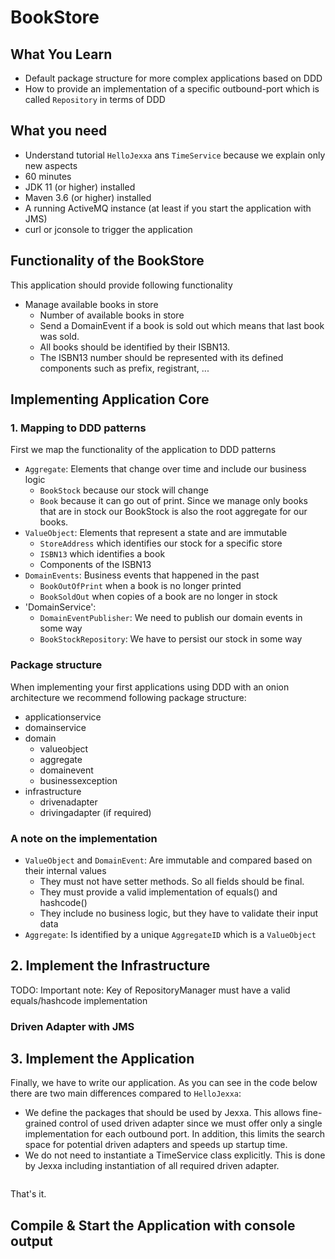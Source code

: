 # BookStore 

## What You Learn

*   Default package structure for more complex applications based on DDD   
*   How to provide an implementation of a specific outbound-port which is called `Repository` in terms of DDD 

## What you need

*   Understand tutorial `HelloJexxa` ans `TimeService` because we explain only new aspects 
*   60 minutes
*   JDK 11 (or higher) installed 
*   Maven 3.6 (or higher) installed
*   A running ActiveMQ instance (at least if you start the application with JMS)
*   curl or jconsole to trigger the application  

## Functionality of the BookStore
This application should provide following functionality

*   Manage available books in store
    *   Number of available books in store  
    *   Send a DomainEvent if a book is sold out which means that last book was sold.
    *   All books should be identified by their ISBN13.
    *   The ISBN13 number should be represented with its defined components such as prefix, registrant, ... 

## Implementing Application Core 

### 1. Mapping to DDD patterns  
First we map the functionality of the application to DDD patterns   

*   `Aggregate`: Elements that change over time and include our business logic 
    *   `BookStock` because our stock will change        
    *   `Book` because it can go out of print. Since we manage only books that are in stock our BookStock is also the root aggregate for our books.  
*   `ValueObject`: Elements that represent a state and are immutable
    *   `StoreAddress` which identifies our stock for a specific store 
    *   `ISBN13` which identifies a book
    *   Components of the ISBN13      
*   `DomainEvents`: Business events that happened in the past 
    *   `BookOutOfPrint` when a book is no longer printed
    *   `BookSoldOut` when copies of a book are no longer in stock
*   'DomainService': 
    *   `DomainEventPublisher`: We need to publish our domain events in some way
    *   `BookStockRepository`: We have to persist our stock in some way
     
       
### Package structure 
When implementing your first applications using DDD with an onion architecture we recommend following package structure: 

*   applicationservice
*   domainservice
*   domain 
    *   valueobject
    *   aggregate
    *   domainevent
    *   businessexception
*   infrastructure
    *   drivenadapter
    *   drivingadapter (if required)

### A note on the implementation

*   `ValueObject` and `DomainEvent`: Are immutable and compared based on their internal values
    *   They must not have setter methods. So all fields should be final. 
    *   They must provide a valid implementation of equals() and hashcode()
    *   They include no business logic, but they have to validate their input data
*   `Aggregate`: Is identified by a unique `AggregateID` which is a `ValueObject`     
     
## 2. Implement the Infrastructure

TODO: Important note: Key of RepositoryManager must have a valid equals/hashcode implementation 

### Driven Adapter with JMS

## 3. Implement the Application 

Finally, we have to write our application. As you can see in the code below there are two main differences compared to `HelloJexxa`:

*   We define the packages that should be used by Jexxa. This allows fine-grained control of used driven adapter since we must offer only a single implementation for each outbound port. In addition, this limits the search space for potential driven adapters and speeds up startup time.
*   We do not need to instantiate a TimeService class explicitly. This is done by Jexxa including instantiation of all required driven adapter.   
   
```java

```  

That's it. 

## Compile & Start the Application with console output 


